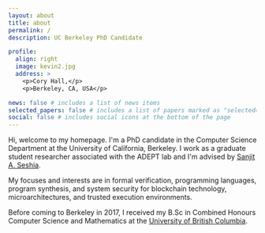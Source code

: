 ```yaml
---
layout: about
title: about
permalink: /
description: UC Berkeley PhD Candidate

profile:
  align: right
  image: kevin2.jpg
  address: >
    <p>Cory Hall,</p>
    <p>Berkeley, CA, USA</p>

news: false # includes a list of news items
selected_papers: false # includes a list of papers marked as "selected={true}"
social: false # includes social icons at the bottom of the page
---
```


Hi, welcome to my homepage. I'm a PhD candidate in the Computer Science Department at the University of California, Berkeley. I work as a graduate student researcher associated with the ADEPT lab and I'm advised by [Sanjit A. Seshia](http://people.eecs.berkeley.edu/~sseshia/).

My focuses and interests are in formal verification, programming languages, program synthesis, and system security for blockchain technology, microarchitectures, and trusted execution environments.

Before coming to Berkeley in 2017, I received my B.Sc in Combined Honours Computer Science and Mathematics at the [University of British Columbia](https://www.ubc.ca/).
